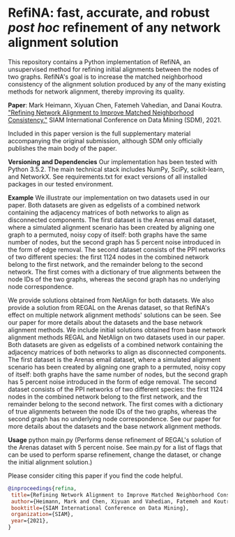 # RefiNA: fast, accurate, and robust <em>post hoc</em> refinement of any network alignment solution
This repository contains a Python implementation of RefiNA, an unsupervised method for refining initial alignments between the nodes of two graphs.  RefiNA's goal is to increase the matched neighborhood consistency of the alignment solution produced by any of the many existing methods for network alignment, thereby improving its quality. 

**Paper**: Mark Heimann, Xiyuan Chen, Fatemeh Vahedian, and Danai Koutra. <a href="https://gemslab.github.io/papers/heimann-2021-RefiNA.pdf">"Refining Network Alignment to Improve Matched Neighborhood Consistency."</a> SIAM International Conference on Data Mining (SDM), 2021.

Included in this paper version is the full supplementary material accompanying the original submission, although SDM only officially publishes the main body of the paper.  

**Versioning and Dependencies**
Our implementation has been tested with Python 3.5.2.  The main technical stack includes NumPy, SciPy, scikit-learn, and NetworkX.  See requirements.txt for exact versions of all installed packages in our tested environment. 

**Example**
We illustrate our implementation on two datasets used in our paper.  Both datasets are given as edgelists of a combined network containing the adjacency matrices of both networks to align as disconnected components.  The first dataset is the Arenas email dataset, where a simulated alignment scenario has been created by aligning one graph to a permuted, noisy copy of itself: both graphs have the same number of nodes, but the second graph has 5 percent noise introduced in the form of edge removal. The second dataset consists of the PPI networks of two different species: the first 1124 nodes in the combined network belong to the first network, and the remainder belong to the second network.  The first comes with a dictionary of true alignments between the node IDs of the two graphs, whereas the second graph has no underlying node correspondence.  

We provide solutions obtained from NetAlign for both datasets.  We also provide a solution from REGAL on the Arenas dataset, so that RefiNA's effect on multiple network alignment methods' solutions can be seen.  See our paper for more details about the datasets and the base network alignment methods.
We include initial solutions obtained from base network alignment methods REGAL and NetAlign on two datasets used in our paper.  Both datasets are given as edgelists of a combined network containing the adjacency matrices of both networks to align as disconnected components.  The first dataset is the Arenas email dataset, where a simulated alignment scenario has been created by aligning one graph to a permuted, noisy copy of itself: both graphs have the same number of nodes, but the second graph has 5 percent noise introduced in the form of edge removal. The second dataset consists of the PPI networks of two different species: the first 1124 nodes in the combined network belong to the first network, and the remainder belong to the second network.  The first comes with a dictionary of true alignments between the node IDs of the two graphs, whereas the second graph has no underlying node correspondence.  See our paper for more details about the datasets and the base network alignment methods.

**Usage**
python main.py   (Performs dense refinement of REGAL's solution of the Arenas dataset with 5 percent noise.  See main.py for a list of flags that can be used to perform sparse refinement, change the dataset, or change the initial alignment solution.)

Please consider citing this paper if you find the code helpful. 
```bibtex
@inproceedings{refina,
 title={Refining Network Alignment to Improve Matched Neighborhood Consistency},
 author={Heimann, Mark and Chen, Xiyuan and Vahedian, Fatemeh and Koutra, Danai},
 booktitle={SIAM International Conference on Data Mining},
 organization={SIAM},
 year={2021},
}
```





